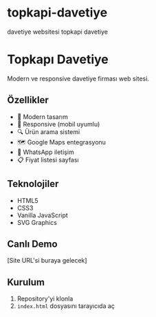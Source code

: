 # topkapi-davetiye
davetiye websitesi topkapi davetiye
# Topkapı Davetiye

Modern ve responsive davetiye firması web sitesi.

## Özellikler
- 🎨 Modern tasarım
- 📱 Responsive (mobil uyumlu)
- 🔍 Ürün arama sistemi
- 🗺️ Google Maps entegrasyonu
- 💬 WhatsApp iletişim
- 📋 Fiyat listesi sayfası

## Teknolojiler
- HTML5
- CSS3
- Vanilla JavaScript
- SVG Graphics

## Canlı Demo
[Site URL'si buraya gelecek]

## Kurulum
1. Repository'yi klonla
2. `index.html` dosyasını tarayıcıda aç

